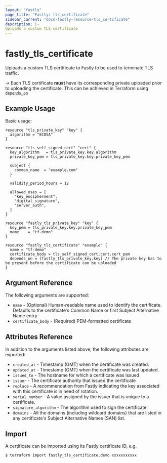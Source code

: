 ```yaml
---
layout: "fastly"
page_title: "Fastly: tls_certificate"
sidebar_current: "docs-fastly-resource-tls_certificate"
description: |-
Uploads a custom TLS certificate
---
```


# fastly_tls_certificate

Uploads a custom TLS certificate to Fastly to be used to terminate TLS traffic.

-> Each TLS certificate **must** have its corresponding private uploaded _prior_ to uploading the certificate. This can
be achieved in Terraform using [`depends_on`](https://www.terraform.io/docs/configuration/meta-arguments/depends_on.html)

## Example Usage

Basic usage:

```hcl
resource "tls_private_key" "key" {
  algorithm = "ECDSA"
}

resource "tls_self_signed_cert" "cert" {
  key_algorithm   = tls_private_key.key.algorithm
  private_key_pem = tls_private_key.key.private_key_pem

  subject {
    common_name  = "example.com"
  }

  validity_period_hours = 12

  allowed_uses = [
    "key_encipherment",
    "digital_signature",
    "server_auth",
  ]
}

resource "fastly_tls_private_key" "key" {
  key_pem = tls_private_key.key.private_key_pem
  name    = "tf-demo"
}

resource "fastly_tls_certificate" "example" {
  name = "tf-demo"
  certificate_body = tls_self_signed_cert.cert.cert_pem
  depends_on = [fastly_tls_private_key.key] // The private key has to be present before the certificate can be uploaded
}
```

## Argument Reference

The following arguments are supported:

* `name` - (Optional) Human-readable name used to identify the certificate. Defaults to the certificate's Common Name or
first Subject Alternative Name entry
* `certificate_body` - (Required) PEM-formatted certificate

## Attributes Reference

In addition to the arguments listed above, the following attributes are exported:

* `created_at` - Timestamp (GMT) when the certificate was created.
* `updated_at` - Timestamp (GMT) when the certificate was last updated.
* `issued_to` - The hostname for which a certificate was issued
* `issuer` - The certificate authority that issued the certificate
* `replace` - A recommendation from Fastly indicating the key associated with this certificate is in need of rotation.
* `serial_number` - A value assigned by the issuer that is unique to a certificate.
* `signature_algorithm` - The algorithm used to sign the certificate.
* `domains` - All the domains (including wildcard domains) that are listed in any certificate's Subject Alternative
  Names (SAN) list.


## Import

A certificate can be imported using its Fastly certificate ID, e.g.

```
$ terraform import fastly_tls_certificate.demo xxxxxxxxxxx
```
